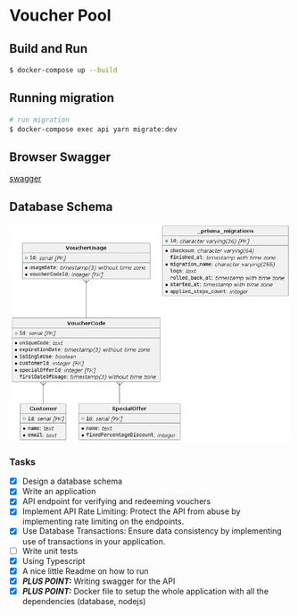  # Voucher Pool


## Build and Run

```bash
$ docker-compose up --build
```

## Running migration

```bash
# run migration
$ docker-compose exec api yarn migrate:dev
```

## Browser Swagger
[swagger](http://localhost:3000/voucher-pool/api/docs/)


## Database Schema
![Database Schema](/schema.png "Database Schema")


### Tasks
* [x] Design a database schema
* [x] Write an application
* [x] API endpoint for verifying and redeeming vouchers
* [x] Implement API Rate Limiting: Protect the API from abuse by implementing rate limiting on the endpoints.
* [x] Use Database Transactions: Ensure data consistency by implementing use of transactions in your application.
* [ ] Write unit tests
* [x] Using Typescript
* [x] A nice little Readme on how to run
* [x] ***PLUS POINT:*** Writing swagger for the API
* [x] ***PLUS POINT:*** Docker file to setup the whole application with all the dependencies (database, nodejs)